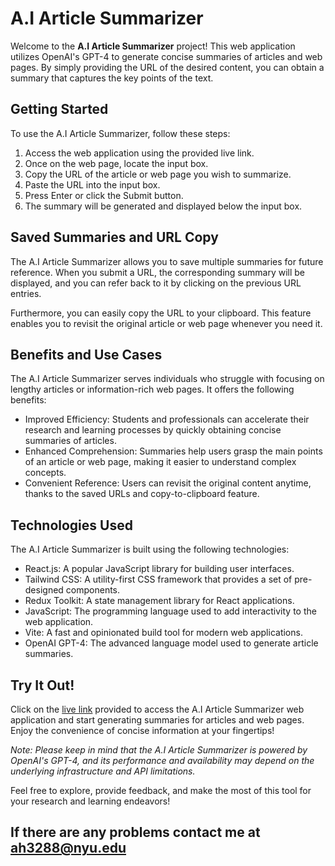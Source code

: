 # A.I Article Summarizer

Welcome to the **A.I Article Summarizer** project! This web application utilizes OpenAI's GPT-4 to generate concise summaries of articles and web pages. By simply providing the URL of the desired content, you can obtain a summary that captures the key points of the text.

## Getting Started

To use the A.I Article Summarizer, follow these steps:

1. Access the web application using the provided live link.
2. Once on the web page, locate the input box.
3. Copy the URL of the article or web page you wish to summarize.
4. Paste the URL into the input box.
5. Press Enter or click the Submit button.
6. The summary will be generated and displayed below the input box.

## Saved Summaries and URL Copy

The A.I Article Summarizer allows you to save multiple summaries for future reference. When you submit a URL, the corresponding summary will be displayed, and you can refer back to it by clicking on the previous URL entries.

Furthermore, you can easily copy the URL to your clipboard. This feature enables you to revisit the original article or web page whenever you need it.

## Benefits and Use Cases

The A.I Article Summarizer serves individuals who struggle with focusing on lengthy articles or information-rich web pages. It offers the following benefits:

- Improved Efficiency: Students and professionals can accelerate their research and learning processes by quickly obtaining concise summaries of articles.
- Enhanced Comprehension: Summaries help users grasp the main points of an article or web page, making it easier to understand complex concepts.
- Convenient Reference: Users can revisit the original content anytime, thanks to the saved URLs and copy-to-clipboard feature.

## Technologies Used

The A.I Article Summarizer is built using the following technologies:

- React.js: A popular JavaScript library for building user interfaces.
- Tailwind CSS: A utility-first CSS framework that provides a set of pre-designed components.
- Redux Toolkit: A state management library for React applications.
- JavaScript: The programming language used to add interactivity to the web application.
- Vite: A fast and opinionated build tool for modern web applications.
- OpenAI GPT-4: The advanced language model used to generate article summaries.

## Try It Out!

Click on the [live link](https://aisumm.netlify.app/) provided to access the A.I Article Summarizer web application and start generating summaries for articles and web pages. Enjoy the convenience of concise information at your fingertips!

*Note: Please keep in mind that the A.I Article Summarizer is powered by OpenAI's GPT-4, and its performance and availability may depend on the underlying infrastructure and API limitations.*

Feel free to explore, provide feedback, and make the most of this tool for your research and learning endeavors!

## If there are any problems contact me at ah3288@nyu.edu
